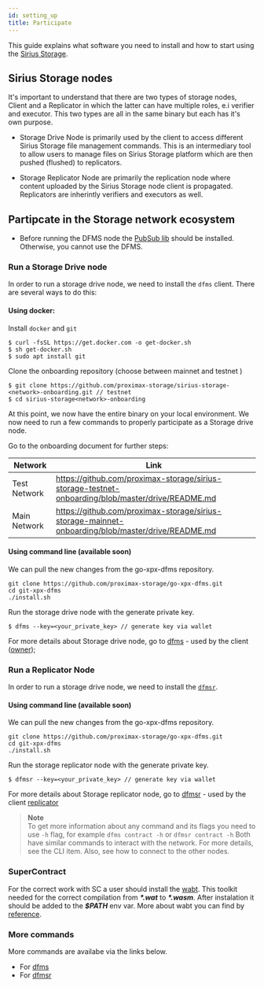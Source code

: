 ```yaml
---
id: setting_up
title: Participate
---
```

This guide explains what software you need to install and how to start using the [Sirius Storage](what_is.md).

## Sirius Storage nodes

It's important to understand that there are two types of storage nodes, Client and a Replicator in which the latter can have multiple roles, e.i verifier and executor. This two types are all in the same binary but each has it's own purpose.

- Storage Drive Node is primarily used by the client to access different Sirius Storage file management commands. This is an intermediary tool to allow users to manage files on Sirius Storage platform which are then pushed (flushed) to replicators.

- Storage Replicator Node are primarily the replication node where content uploaded by the Sirius Storage node client is propagated. Replicators are inherintly verifiers and executors as well.

## Partipcate in the Storage network ecosystem

- Before running the DFMS node the [PubSub lib](https://crypto.stanford.edu/pbc/howto.html) should be installed. Otherwise, you cannot use the DFMS.

### Run a Storage Drive node
In order to run a storage drive node, we need to install the `dfms` client. There are several ways to do this:

#### Using docker:

Install `docker` and `git`
```
$ curl -fsSL https://get.docker.com -o get-docker.sh
$ sh get-docker.sh
$ sudo apt install git
```

Clone the onboarding repository (choose between mainnet and testnet <network> )
```
$ git clone https://github.com/proximax-storage/sirius-storage-<network>-onboarding.git // testnet
$ cd sirius-storage<network>-onboarding
```

At this point, we now have the entire binary on your local environment. We now need to run a few commands to properly participate as a Storage drive node.

Go to the onboarding document for further steps:

|Network|Link|
|---|---
|Test Network|https://github.com/proximax-storage/sirius-storage-testnet-onboarding/blob/master/drive/README.md
|Main Network|https://github.com/proximax-storage/sirius-storage-mainnet-onboarding/blob/master/drive/README.md

#### Using command line (available soon)
We can pull the new changes from the go-xpx-dfms repository. 
```
git clone https://github.com/proximax-storage/go-xpx-dfms.git
cd git-xpx-dfms
./install.sh
```

Run the storage drive node with the generate private key.

```
$ dfms --key=<your_private_key> // generate key via wallet
```
For more details about Storage drive node, go to [dfms](../cli/dfms/dfms.md) - used by the client ([owner](../roles/owner.md));

### Run a Replicator Node
In order to run a storage drive node, we need to install the [`dfmsr`](../cli/dfmsr/dfmsr.md). 

#### Using command line (available soon)
We can pull the new changes from the go-xpx-dfms repository. 
```
git clone https://github.com/proximax-storage/go-xpx-dfms.git
cd git-xpx-dfms
./install.sh
```
Run the storage replicator node with the generate private key.
```
$ dfmsr --key=<your_private_key> // generate key via wallet
```

For more details about Storage replicator node, go to [dfmsr](../cli/dfmsr/dfmsr.md) - used by the client [replicator](../roles/replicator.md)

>**Note** \
To get more information about any command and its flags you need to use `-h` flag, for example `dfms contract -h` or `dfmsr contract -h`
Both have similar commands to interact with the network. For more details, see the CLI item. Also, see how to connect to the other nodes.

### SuperContract
For the correct work with SC a user should install the [wabt](https://github.com/WebAssembly/wabt/tree/1.0.13). This toolkit needed for the correct compilation from **_\*.wat_** to **_\*.wasm_**. After instalation it should be added to the **_$PATH_** env var. More about wabt you can find by [reference](https://github.com/WebAssembly/wabt/tree/1.0.13).

### More commands

More commands are availabe via the links below.

- For [dfms](../cli/dfms/dfms.md)
- For [dfmsr](../cli/dfmsr/dfmsr.md)


